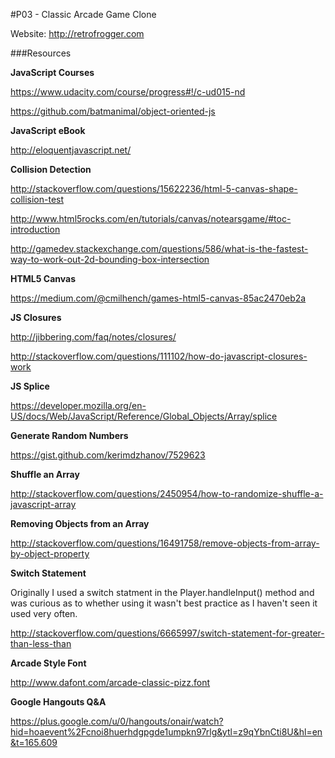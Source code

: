 #P03 - Classic Arcade Game Clone

Website: http://retrofrogger.com

###Resources

**JavaScript Courses**

https://www.udacity.com/course/progress#!/c-ud015-nd

https://github.com/batmanimal/object-oriented-js

**JavaScript eBook**

http://eloquentjavascript.net/

**Collision Detection**

http://stackoverflow.com/questions/15622236/html-5-canvas-shape-collision-test

http://www.html5rocks.com/en/tutorials/canvas/notearsgame/#toc-introduction

http://gamedev.stackexchange.com/questions/586/what-is-the-fastest-way-to-work-out-2d-bounding-box-intersection

**HTML5 Canvas**

https://medium.com/@cmilhench/games-html5-canvas-85ac2470eb2a

**JS Closures**

http://jibbering.com/faq/notes/closures/

http://stackoverflow.com/questions/111102/how-do-javascript-closures-work

**JS Splice**

https://developer.mozilla.org/en-US/docs/Web/JavaScript/Reference/Global_Objects/Array/splice

**Generate Random Numbers**

https://gist.github.com/kerimdzhanov/7529623

**Shuffle an Array**

http://stackoverflow.com/questions/2450954/how-to-randomize-shuffle-a-javascript-array

**Removing Objects from an Array**

http://stackoverflow.com/questions/16491758/remove-objects-from-array-by-object-property

**Switch Statement**

Originally I used a switch statment in the Player.handleInput() method and was curious as to whether using it wasn't best practice as I haven't seen it used very often.

http://stackoverflow.com/questions/6665997/switch-statement-for-greater-than-less-than

**Arcade Style Font**

http://www.dafont.com/arcade-classic-pizz.font

**Google Hangouts Q&A**

https://plus.google.com/u/0/hangouts/onair/watch?hid=hoaevent%2Fcnoi8huerhdgpgde1umpkn97rlg&ytl=z9qYbnCti8U&hl=en&t=165.609

